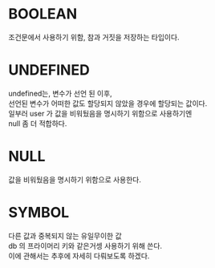 # BOOLEAN

조건문에서 사용하기 위함, 참과 거짓을 저장하는 타입이다.

# UNDEFINED

undefined는, 변수가 선언 된 이후, <br/>
선언된 변수가 어떠한 값도 할당되지 않았을 경우에 할당되는 값이다. <br/>
일부러 user 가 값을 비워뒀음을 명시하기 위함으로 사용하기엔 <br/>
null 좀 더 적합하다.

# NULL

값을 비워뒀음을 명시하기 위함으로 사용한다.

# SYMBOL

다른 값과 중복되지 않는 유일무이한 값 <br/>
db 의 프라이머리 키와 같은거셍 사용하기 위해 쓴다.<br/>
이에 관해서는 추후에 자세히 다뤄보도록 하겠다.
